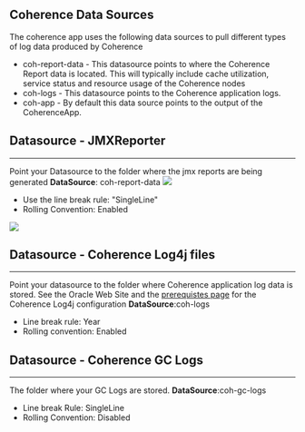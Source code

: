 ## Coherence Data Sources

The coherence app uses the following data sources to pull different types of log data produced by Coherence

 * coh-report-data	- 	This datasource points to where the Coherence Report data is located. This will typically include cache utilization, service status and resource usage of the Coherence nodes
 * coh-logs	-	This datasource points to the Coherence application logs. 
 * coh-app	-	By default this data source points to the output of the CoherenceApp. 


## Datasource - JMXReporter 
---
Point your Datasource to the folder where the jmx reports are being generated
**DataSource**: coh-report-data
 ![](/images/ds-jmxreporter-0.png)

 * Use the line break rule: "SingleLine"
 * Rolling Convention: Enabled

 ![](/images/ds-jmxreporter-1.png)


## Datasource - Coherence Log4j files
---

Point your datasource to the folder where Coherence application log data is stored. See the Oracle Web Site and the [prerequistes page](/docs/prerequisites.md) for the Coherence Log4j configuration 
**DataSource**:coh-logs

 * Line break rule: Year
 * Rolling convention: Enabled




## Datasource - Coherence GC Logs
---

The folder where your GC Logs are stored. 
**DataSource**:coh-gc-logs

 * Line break Rule: SingleLine
 * Rolling Convention: Disabled




